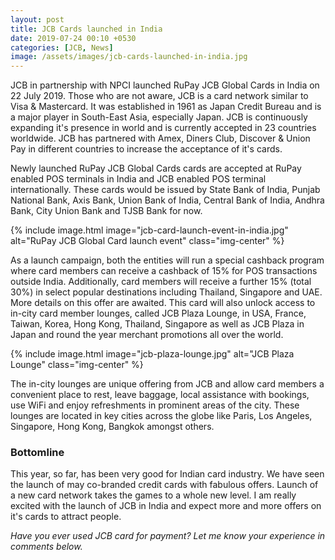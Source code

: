 ```yaml
---
layout: post
title: JCB Cards launched in India
date: 2019-07-24 00:10 +0530
categories: [JCB, News]
image: /assets/images/jcb-cards-launched-in-india.jpg
---
```


JCB in partnership with NPCI launched RuPay JCB Global Cards in India on 22 July 2019. Those who are not aware, JCB is a card network similar to Visa & Mastercard. It was established in 1961 as Japan Credit Bureau and is a major player in South-East Asia, especially Japan. JCB is continuously expanding it's presence in world and is currently accepted in 23 countries worldwide. JCB has partnered with Amex, Diners Club, Discover & Union Pay in different countries to increase the acceptance of it's cards.

Newly launched RuPay JCB Global Cards cards are accepted at RuPay enabled POS terminals in India and JCB enabled POS terminal internationally. These cards would be issued by State Bank of India, Punjab National Bank, Axis Bank, Union Bank of India, Central Bank of India, Andhra Bank, City Union Bank and TJSB Bank for now.

{% include image.html image="jcb-card-launch-event-in-india.jpg" alt="RuPay JCB Global Card launch event" class="img-center" %}

As a launch campaign, both the entities will run a special cashback program where card members can receive a cashback of 15% for POS transactions outside India. Additionally, card members will receive a further 15% (total 30%) in select popular destinations including Thailand, Singapore and UAE. More details on this offer are awaited. This card will also unlock access to in-city card member lounges, called JCB Plaza Lounge, in USA, France, Taiwan, Korea, Hong Kong, Thailand, Singapore as well as JCB Plaza in Japan and round the year merchant promotions all over the world.

{% include image.html image="jcb-plaza-lounge.jpg" alt="JCB Plaza Lounge" class="img-center" %}

The in-city lounges are unique offering from JCB and allow card members a convenient place to rest, leave baggage, local assistance with bookings, use WiFi and enjoy refreshments in prominent areas of the city. These lounges are located in key cities across the globe like Paris, Los Angeles, Singapore, Hong Kong, Bangkok amongst others.

### Bottomline

This year, so far, has been very good for Indian card industry. We have seen the launch of may co-branded credit cards with fabulous offers. Launch of a new card network takes the games to a whole new level. I am really excited with the launch of JCB in India and expect more and more offers on it's cards to attract people.

_Have you ever used JCB card for payment? Let me know your experience in comments below._
